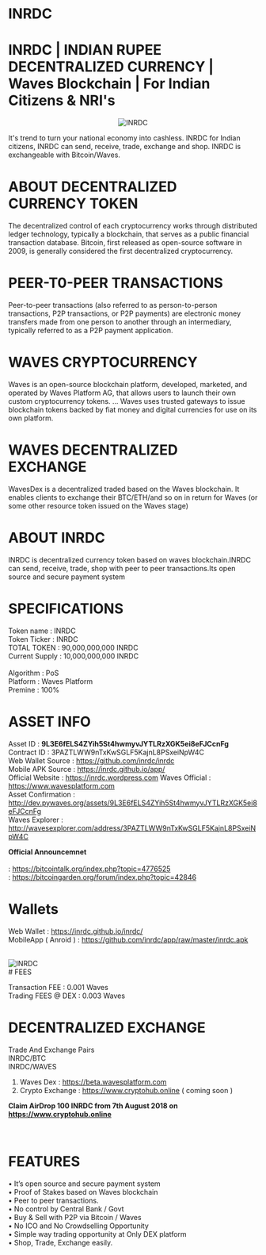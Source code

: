 # INRDC

# INRDC | INDIAN RUPEE DECENTRALIZED CURRENCY | Waves Blockchain | For Indian Citizens & NRI's

<center><img src="https://1.bp.blogspot.com/-49utdJa0SNo/W12NeWpXwdI/AAAAAAAAABA/WnQUYeooa-sZSerqhp1uNk5odaGLpxMTACLcBGAs/s200/rdc%2Blogo%2B512.png" alt="INRDC"></center>

It's trend to turn your national economy into cashless. INRDC for Indian citizens, INRDC can send, receive, trade, exchange and shop. INRDC is exchangeable with Bitcoin/Waves.

# ABOUT DECENTRALIZED CURRENCY TOKEN

The decentralized control of each cryptocurrency works through distributed ledger technology, typically a blockchain, that serves as a public financial transaction database. Bitcoin, first released as open-source software in 2009, is generally considered the first decentralized cryptocurrency.

# PEER-T0-PEER TRANSACTIONS

Peer-to-peer transactions (also referred to as person-to-person transactions, P2P transactions, or P2P payments) are electronic money transfers made from one person to another through an intermediary, typically referred to as a P2P payment application.

# WAVES CRYPTOCURRENCY

Waves is an open-source blockchain platform, developed, marketed, and operated by Waves Platform AG, that allows users to launch their own custom cryptocurrency tokens. ... Waves uses trusted gateways to issue blockchain tokens backed by fiat money and digital currencies for use on its own platform.

# WAVES DECENTRALIZED EXCHANGE

WavesDex is a decentralized traded based on the Waves blockchain. It enables clients to exchange their BTC/ETH/and so on in return for Waves (or some other resource token issued on the Waves stage)

# ABOUT INRDC

INRDC is decentralized currency token based on waves blockchain.INRDC can send, receive, trade, shop with peer to peer transactions.Its open source and secure payment system


# SPECIFICATIONS 

Token name      : INRDC<br>
Token Ticker    : INRDC<br>
TOTAL TOKEN     : 90,000,000,000 INRDC<br>
Current Supply  : 10,000,000,000 INRDC<br>  
Algorithm       : PoS<br>
Platform        : Waves Platform<br>
Premine         : 100%<br>

# ASSET INFO

Asset ID            : <b>9L3E6fELS4ZYih5St4hwmyvJYTLRzXGK5ei8eFJCcnFg</b><br>
Contract ID         : 3PAZTLWW9nTxKwSGLF5KajnL8PSxeiNpW4C<br>
Web Wallet Source   : https://github.com/inrdc/inrdc <br>
Mobile APK Source   : https://inrdc.github.io/app/<br>
Official Website    : https://inrdc.wordpress.com
Waves Official      : https://www.wavesplatform.com<br>
Asset Confirmation  : http://dev.pywaves.org/assets/9L3E6fELS4ZYih5St4hwmyvJYTLRzXGK5ei8eFJCcnFg<br>
Waves Explorer      : http://wavesexplorer.com/address/3PAZTLWW9nTxKwSGLF5KajnL8PSxeiNpW4C<br>

<b>Official Announcemnet</b><br>       
                    : https://bitcointalk.org/index.php?topic=4776525 <br>
                    : https://bitcoingarden.org/forum/index.php?topic=42846 <br>


# Wallets

Web Wallet           : https://inrdc.github.io/inrdc/<br>
MobileApp ( Anroid ) : https://github.com/inrdc/app/raw/master/inrdc.apk<br>

<br>
<img src="https://1.bp.blogspot.com/-7vj4Oxwi-RQ/W2SVcYkuLNI/AAAAAAAAACI/edJKYSl08qYnY7PNSkg8HYGVZmIWF9P2QCLcBGAs/s1600/inrdc%2Bmobile.png" alt="INRDC">

<br>
# FEES

Transaction FEE     : 0.001 Waves<br>
Trading FEES @ DEX  : 0.003 Waves<br>

# DECENTRALIZED EXCHANGE

Trade And Exchange Pairs<br>
INRDC/BTC<br>
INRDC/WAVES<br>

1.   Waves Dex   : https://beta.wavesplatform.com<br>
2.   Crypto Exchange : https://www.cryptohub.online ( coming soon )<br>

<b>Claim AirDrop 100 INRDC from 7th August 2018 on https://www.cryptohub.online</b><br>

<br>
<img src="https://2.bp.blogspot.com/-8HZLOrbAsrw/W2COQozNQcI/AAAAAAAAABs/lZRvQuVXBv8sMDlR32M-bJJr4J_4s-nyQCEwYBhgL/s1600/INRDC-WAVES-TRADE.jpg" alt="" class="bbc_img">
<br>

# FEATURES

•   It’s open source and secure payment system<br>
•   Proof of Stakes based on Waves blockchain<br>
•   Peer to peer transactions.<br>
•   No control by Central Bank / Govt<br>
•   Buy & Sell with P2P via Bitcoin / Waves<br>
•   No ICO and No Crowdselling Opportunity<br>
•   Simple way trading opportunity at Only DEX platform<br>
•   Shop, Trade, Exchange easily.<br>

